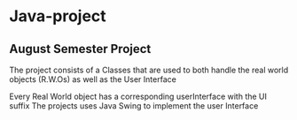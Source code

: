 # Java-project
## August Semester Project
The project consists of a Classes that are used to both handle the real world objects (R.W.Os) as well as the User Interface

Every Real World object has a corresponding userInterface with the UI suffix
The projects uses Java Swing to implement the user Interface
